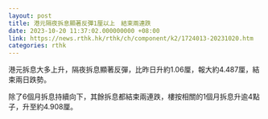 ```yaml
---
layout: post
title: 港元隔夜拆息顯著反彈1厘以上　結束兩連跌
date: 2023-10-20 11:37:02.000000000 +08:00
link: https://news.rthk.hk/rthk/ch/component/k2/1724013-20231020.htm
categories: rthk
---
```


港元拆息大多上升，隔夜拆息顯著反彈，比昨日升約1.06厘，報大約4.487厘，結束兩日跌勢。

除了6個月拆息持續向下，其餘拆息都結束兩連跌，樓按相關的1個月拆息升逾4點子，升至約4.908厘。
